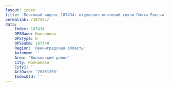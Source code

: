 ```yaml
---
layout: index
title: 'Почтовый индекс 187434: отделение почтовой связи Почты России'
permalink: /187434/
data:
    Index: 187434
    OPSName: Колчаново
    OPSType: О
    OPSSubm: 187340
    Region: 'Ленинградская область'
    Autonom: ''
    Area: 'Волховский район'
    City: Колчаново
    City1: ''
    ActDate: '20101203'
    IndexOld: ''
---
```

